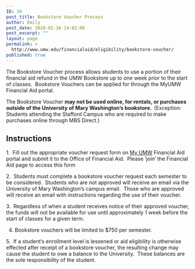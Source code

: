 ```yaml
---
ID: 34
post_title: Bookstore Voucher Process
author: Emily
post_date: 2016-02-16 14:02:08
post_excerpt: ""
layout: page
permalink: >
  http://www.umw.edu/financialaid/eligibility/bookstore-voucher/
published: true
---
```

The Bookstore Voucher process allows students to use a portion of their financial aid refund in the UMW Bookstore up to one week prior to the start of classes.  Bookstore Vouchers can be applied for through the MyUMW Financial Aid portal.

The Bookstore Voucher <strong>may not be used online, for rentals, or purchases outside of the University of Mary Washington’s bookstore.  </strong>(Exception: Students attending the Stafford Campus who are required to make purchases online through MBS Direct.)
<h2>Instructions</h2>
1.  Fill out the appropriate voucher request form on <a href="https://auth.umw.edu/cas/login?service=https%3A%2F%2Forgsync.com%2Fcas%2Funiversity-of-mary-washington">My UMW</a> Financial Aid portal and submit it to the Office of Financial Aid.  Please ‘join’ the Financial Aid page to access this form

2.  Students must complete a bookstore voucher request each semester to be considered.  Students who are not approved will receive an email via the University of Mary Washington’s campus email.  Those who are approved will receive an email with instructions regarding the use of their voucher.

3.  Regardless of when a student receives notice of their approved voucher, the funds will not be available for use until approximately 1 week before the start of classes for a given term.

4. Bookstore vouchers will be limited to $750 per semester.

5.  If a student’s enrollment level is lessened or aid eligibility is otherwise effected after receipt of a bookstore voucher, the resulting change may cause the student to owe a balance to the University.  These balances are the sole responsibility of the student.